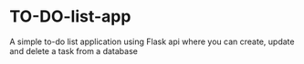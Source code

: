# TO-DO-list-app
A simple to-do list application using Flask api where you can create, update and delete a task from a database 
